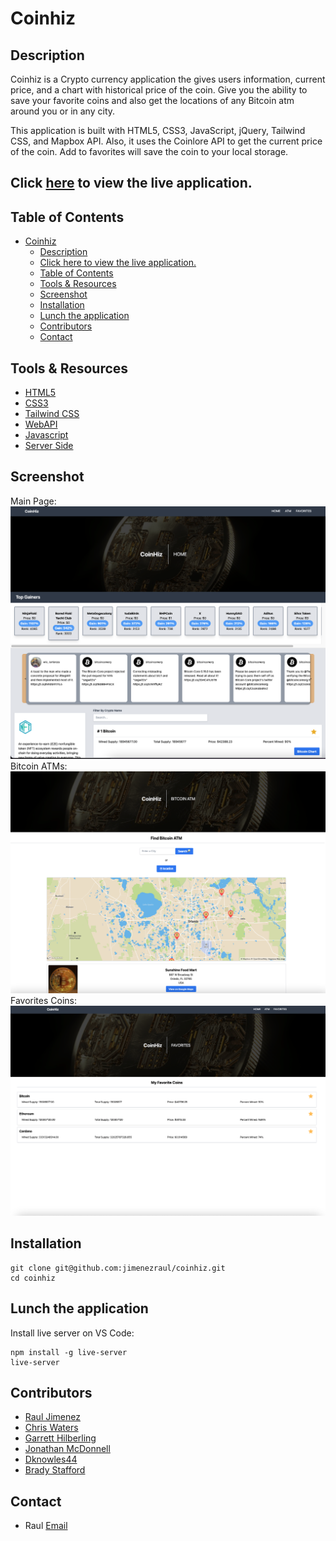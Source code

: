 # Coinhiz

## Description

Coinhiz is a Crypto currency application the gives users information, current price, and a chart with historical price of the coin.
Give you the ability to save your favorite coins and also get the locations of any Bitcoin atm around you or in any city.

This application is built with HTML5, CSS3, JavaScript, jQuery, Tailwind CSS, and Mapbox API. Also, it uses the Coinlore API to get the current price of the coin. Add to favorites will save the coin to your local storage.

## Click [here](https://jimenezraul.github.io/coinhiz/) to view the live application.

## Table of Contents

- [Coinhiz](#coinhiz)
  - [Description](#description)
  - [Click here to view the live application.](#click-here-to-view-the-live-application)
  - [Table of Contents](#table-of-contents)
  - [Tools & Resources](#tools--resources)
  - [Screenshot](#screenshot)
  - [Installation](#installation)
  - [Lunch the application](#lunch-the-application)
  - [Contributors](#contributors)
  - [Contact](#contact)

## Tools & Resources

- [HTML5](https://developer.mozilla.org/en-US/docs/Web/Guide/HTML/HTML5)
- [CSS3](https://developer.mozilla.org/en-US/docs/Web/CSS/CSS3)
- [Tailwind CSS](https://tailwindcss.com/)
- [WebAPI](https://developer.mozilla.org/en-US/docs/Web/API)
- [Javascript](https://developer.mozilla.org/en-US/docs/Web/JavaScript)
- [Server Side](https://developer.mozilla.org/en-US/docs/Learn/Server-side_web_APIs/First_steps)

## Screenshot

Main Page:
![Screenshot](./assets/img/coinhiz.png)
Bitcoin ATMs:
![Screenshot](./assets/img/bitcoin-atm.png)
Favorites Coins:
![Screenshot](./assets/img/favorites.png)

## Installation

```
git clone git@github.com:jimenezraul/coinhiz.git
cd coinhiz
```

## Lunch the application

Install live server on VS Code:

```
npm install -g live-server
live-server
```

## Contributors

- [Raul Jimenez](https://github.com/jimenezraul)
- [Chris Waters](https://github.com/Waters000)
- [Garrett Hilberling](https://github.com/garretthilberling)
- [Jonathan McDonnell](https://github.com/Johnnyboy7781)
- [Dknowles44](https://github.com/Dknowles44)
- [Brady Stafford](https://github.com/BradyStafford)

## Contact
- Raul [Email](mailto:jimenezraul1981@gmail.com)